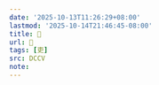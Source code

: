 ```yaml
---
date: '2025-10-13T11:26:29+08:00'
lastmod: '2025-10-14T21:46:45-08:00'
title: 󰐺
url: 󰐺
tags: [吏]
src: DCCV
note:
---
```

